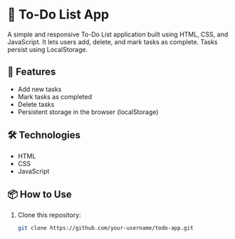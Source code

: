 # 📝 To-Do List App

A simple and responsive To-Do List application built using HTML, CSS, and JavaScript. It lets users add, delete, and mark tasks as complete. Tasks persist using LocalStorage.

## 🚀 Features

- Add new tasks
- Mark tasks as completed
- Delete tasks
- Persistent storage in the browser (localStorage)

## 🛠️ Technologies

- HTML
- CSS
- JavaScript

## 📦 How to Use

1. Clone this repository:
   ```bash
   git clone https://github.com/your-username/todo-app.git
